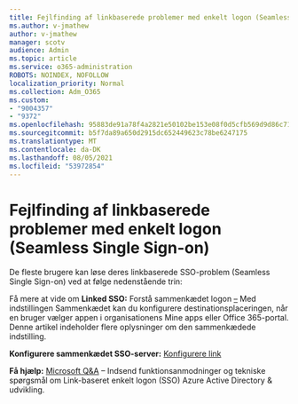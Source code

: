 ```yaml
---
title: Fejlfinding af linkbaserede problemer med enkelt logon (Seamless Single Sign-on)
ms.author: v-jmathew
author: v-jmathew
manager: scotv
audience: Admin
ms.topic: article
ms.service: o365-administration
ROBOTS: NOINDEX, NOFOLLOW
localization_priority: Normal
ms.collection: Adm_O365
ms.custom:
- "9004357"
- "9372"
ms.openlocfilehash: 95883de91a78f4a2821e50102be153e08f0d5cfb569d9d86c71d87fe5e28e149
ms.sourcegitcommit: b5f7da89a650d2915dc652449623c78be6247175
ms.translationtype: MT
ms.contentlocale: da-DK
ms.lasthandoff: 08/05/2021
ms.locfileid: "53972854"
---
```

# <a name="troubleshoot-link-based-seamless-single-sign-on-sso-issues"></a>Fejlfinding af linkbaserede problemer med enkelt logon (Seamless Single Sign-on)

De fleste brugere kan løse deres linkbaserede SSO-problem (Seamless Single Sign-on) ved at følge nedenstående trin:

Få mere at vide om **Linked SSO:** Forstå sammenkædet logon [–](https://docs.microsoft.com/azure/active-directory/manage-apps/configure-linked-sign-on) Med indstillingen Sammenkædet kan du konfigurere destinationsplaceringen, når en bruger vælger appen i organisationens Mine apps eller Office 365-portal. Denne artikel indeholder flere oplysninger om den sammenkædede indstilling.

**Konfigurere sammenkædet SSO-server:** [Konfigurere link](https://docs.microsoft.com/azure/active-directory/manage-apps/configure-linked-sign-on#configure-link)

**Få hjælp:** [Microsoft Q&A](https://docs.microsoft.com/answers/topics/azure-ad-single-sign-on.html) – Indsend funktionsanmodninger og tekniske spørgsmål om Link-baseret enkelt logon (SSO) Azure Active Directory & udvikling.
